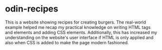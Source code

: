 # odin-recipes

This is a website showing recipes for creating burgers. The real-world example helped me recap my practical knowledge on writing HTML tags and elements and adding CSS elements. Additionally, this has increased my understanding on the website's user interface if HTML is only applied and also when CSS is added to make the page
modern fashioned.